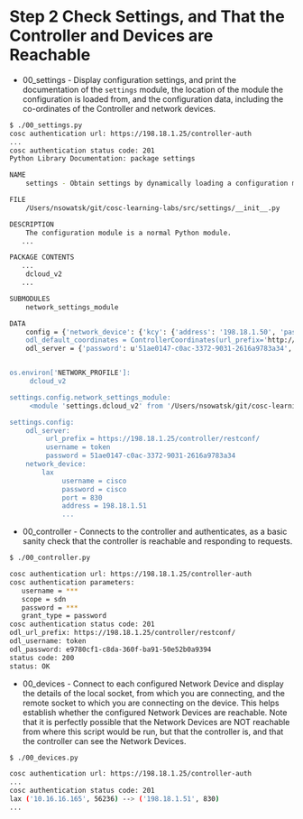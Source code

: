 # Step 2 Check Settings, and That the Controller and Devices are Reachable

* 00_settings - Display configuration settings, and print the documentation of the `settings` module, the location of the module the configuration is loaded from, and the configuration data, including the co-ordinates of the Controller and network devices.

```bash
$ ./00_settings.py
cosc authentication url: https://198.18.1.25/controller-auth
...
cosc authentication status code: 201
Python Library Documentation: package settings

NAME
    settings - Obtain settings by dynamically loading a configuration module located in package 'settings'.

FILE
    /Users/nsowatsk/git/cosc-learning-labs/src/settings/__init__.py

DESCRIPTION
    The configuration module is a normal Python module.
   ...

PACKAGE CONTENTS
   ...
    dcloud_v2
   ...

SUBMODULES
    network_settings_module

DATA
    config = {'network_device': {'kcy': {'address': '198.18.1.50', 'passwo...
    odl_default_coordinates = ControllerCoordinates(url_prefix='http://loc...
    odl_server = {'password': u'51ae0147-c0ac-3372-9031-2616a9783a34', 'ur...


os.environ['NETWORK_PROFILE']:
     dcloud_v2

settings.config.network_settings_module:
     <module 'settings.dcloud_v2' from '/Users/nsowatsk/git/cosc-learning-labs/src/settings/dcloud_v2.pyc'>

settings.config:
    odl_server:
         url_prefix = https://198.18.1.25/controller/restconf/
         username = token
         password = 51ae0147-c0ac-3372-9031-2616a9783a34
    network_device:
        lax
             username = cisco
             password = cisco
             port = 830
             address = 198.18.1.51
             ...
```

* 00_controller - Connects to the controller and authenticates, as a basic sanity check that the controller is reachable and responding to requests.

```bash
$ ./00_controller.py

cosc authentication url: https://198.18.1.25/controller-auth
cosc authentication parameters:
   username = ***
   scope = sdn
   password = ***
   grant_type = password
cosc authentication status code: 201
odl_url_prefix: https://198.18.1.25/controller/restconf/
odl_username: token
odl_password: e9780cf1-c8da-360f-ba91-50e52b0a9394
status code: 200
status: OK

```

* 00_devices - Connect to each configured Network Device and display the details of the local socket, from which you are connecting, and the remote socket to which you are connecting on the device. This helps establish whether the configured Network Devices are reachable. Note that it is perfectly possible that the Network Devices are NOT reachable from where this script would be run, but that the controller is, and that the controller can see the Network Devices.

```bash
$ ./00_devices.py 

cosc authentication url: https://198.18.1.25/controller-auth
...
cosc authentication status code: 201
lax ('10.16.16.165', 56236) --> ('198.18.1.51', 830)
...
```
